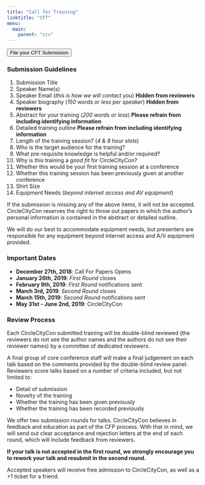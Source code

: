 ```yaml
---
title: "Call for Training"
linktitle: "CFT"
menu:
  main:
    parent: "ccc"
---
```

<a href="https://ccc2019cft.busyconf.com/proposals/new">
<button type="button" enabled
  class="btn btn-template-main" 
  href="https://ccc2019cft.busyconf.com/proposals/new">
  <i class="fa fa-comments-o" aria-hidden="false"></i>
  File your CFT Submission
</button>
</a>

### Submission Guidelines

1. Submission Title
2. Speaker Name(s)
3. Speaker Email (_this is how we will contact you_) **Hidden from reviewers**
4. Speaker biography (_150 words or less per speaker_) **Hidden from reviewers**
5. Abstract for your training (_200 words or less_) **Please refrain from including identifying information**
6. Detailed training outline **Please refrain from including identifying information**
7. Length of the training session? (_4 & 8 hour slots_)
8. Who is the target audience for the training?
9. What pre-requisite knowledge is helpful and/or required?
10. Why is this training a _good fit_ for CircleCityCon?
11. Whether this would be your first training session at a conference
12. Whether this training session has been previously given at another conference
13. Shirt Size
14. Equipment Needs (_beyond internet access and AV equipment_)

If the submission is missing any of the above items, it will not be accepted. CircleCityCon reserves the right to throw out papers in which the author’s personal information is contained in the abstract or detailed outline.

We will do our best to accommodate equipment needs, but presenters are responsible for any equipment beyond internet access and A/V equipment provided.

### Important Dates

* **December 27th, 2018**: Call For Papers Opens
* **January 26th, 2019**: _First Round_ closes
* **February 9th, 2019**: _First Round_ notifications sent
* **March 3rd, 2019**: _Second Round_ closes
* **March 15th, 2019**: _Second Round_ notifications sent
* **May 31st - June 2nd, 2019**: CircleCityCon

### Review Process

Each CircleCityCon submitted training will be double-blind reviewed (the reviewers do not see the author names and the authors do not see their reviewer names) by a committee of dedicated reviewers.

A final group of core conference staff will make a final judgement on each talk based on the comments provided by the double-blind review panel. Reviewers score talks based on a number of criteria included, but not limited to:

* Detail of submission
* Novelty of the training
* Whether the training has been given previously
* Whether the training has been recorded previously

We offer two submission rounds for talks. CircleCityCon believes in feedback and education as part of the CFP process. With that in mind, we will send out clear acceptance and rejection letters at the end of each round, which will include feedback from reviewers.

**If your talk is not accepted in the first round, we strongly encourage you to rework your talk and resubmit in the second round.**

Accepted speakers will receive free admission to CircleCityCon, as well as a +1 ticket for a friend.
